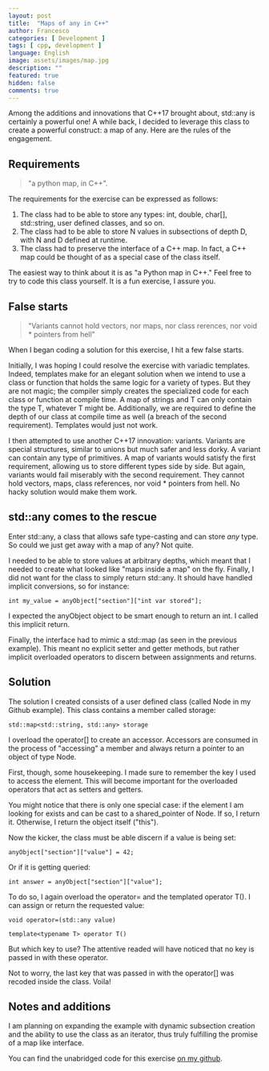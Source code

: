 ```yaml
---
layout: post
title:  "Maps of any in C++"
author: Francesco
categories: [ Development ]
tags: [ cpp, development ]
language: English
image: assets/images/map.jpg
description: ""
featured: true
hidden: false
comments: true
---
```


Among the additions and innovations that C++17 brought about, std::any is certainly a powerful one!
A while back, I decided to leverage this class to create a powerful construct: a map of any. Here are the rules of the engagement.

## Requirements

> "a python map, in C++".

The requirements for the exercise can be expressed as follows:

1. The class had to be able to store any types: int, double, char[], std::string, user defined classes, and so on.
2. The class had to be able to store N values in subsections of depth D, with N and D defined at runtime.
3. The class had to preserve the interface of a C++ map. In fact, a C++ map could be thought of as a special case of the class itself.
   
The easiest way to think about it is as "a Python map in C++."
Feel free to try to code this class yourself. It is a fun exercise, I assure you.

## False starts

> "Variants cannot hold vectors, nor maps, nor class rerences, nor void * pointers from hell"

When I began coding a solution for this exercise, I hit a few false starts.

Initially, I was hoping I could resolve the exercise with variadic templates. Indeed, templates make for an elegant solution when we intend to use a class or function that holds the same logic for a variety of types. But they are not magic; the compiler simply creates the specialized code for each class or function at compile time. A map of strings and T can only contain the type T, whatever T might be.
Additionally, we are required to define the depth of our class at compile time as well (a breach of the second requirement). Templates would just not work.

I then attempted to use another C++17 innovation: variants. Variants are special structures, similar to unions but much safer and less dorky. A variant can contain any type of primitives. A map of variants would satisfy the first requirement, allowing us to store different types side by side.
But again, variants would fail miserably with the second requirement. They cannot hold vectors, maps, class references, nor void * pointers from hell. No hacky solution would make them work.

## std::any comes to the rescue

Enter std::any, a class that allows safe type-casting and can store <i>any</i> type.
So could we just get away with a map of any?
Not quite.

I needed to be able to store values at arbitrary depths, which meant that I needed to create what looked like "maps inside a map" on the fly.
Finally, I did not want for the class to simply return std::any. It should have handled implicit conversions, so for instance:

`int my_value = anyObject["section"]["int var stored"]; `

I expected the anyObject object to be smart enough to return an int. I called this implicit return.

Finally, the interface had to mimic a std::map (as seen in the previous example). This meant no explicit setter and getter methods, but rather implicit overloaded operators to discern between assignments and returns.

## Solution

The solution I created consists of a user defined class (called Node in my Github example). This class contains a member called storage:

`std::map<std::string, std::any> storage` 

I overload the operator[] to create an accessor. Accessors are consumed in the process of "accessing" a member and always return a pointer to an object of type Node.

First, though, some housekeeping. I made sure to remember the key I used to access the element. This will become important for the overloaded operators that act as setters and getters.

You might notice that there is only one special case: if the element I am looking for exists and can be cast to a shared_pointer of Node. If so, I return it. Otherwise, I return the object itself ("this").

Now the kicker, the class must be able discern if a value is being set:

`anyObject["section"]["value"] = 42;`

Or if it is getting queried:

`int answer = anyObject["section"]["value"];`

To do so, I again overload the operator= and the templated operator T(). I can assign or return the requested value:

`void operator=(std::any value)`

`template<typename T> operator T()`

But which key to use? The attentive readed will have noticed that no key is passed in with these operator.

Not to worry, the last key that was passed in with the operator[] was recoded inside the class. Voila!

## Notes and additions

I am planning on expanding the example with dynamic subsection creation and the ability to use the class as an iterator, thus truly fulfilling the promise of a map like interface.


You can find the unabridged code for this exercise [on my github](https://github.com/FMA350/code_examples/blob/master/map_of_any/map_of_any.cpp).